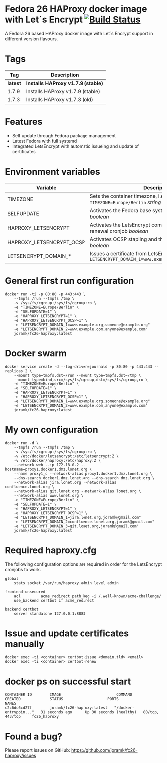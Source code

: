 Fedora 26 HAProxy docker image with Let´s Encrypt [![Build Status](https://travis-ci.org/joramk/fc26-haproxy.svg?branch=master)](https://travis-ci.org/joramk/fc26-haproxy)
===
A Fedora 26 based HAProxy docker image with Let´s Encrypt support in different version flavours.

Tags
==
Tag | Description
---|---
**latest** | **Installs HAProxy v1.7.9 (stable)**
1.7.9 | Installs HAProxy v1.7.9 (stable)   
1.7.3 | Installs HAProxy v1.7.3 (old)   

Features
==
* Self update through Fedora package management
* Latest Fedora with full systemd
* Integrated LetsEncrypt with automatic issueing and update of certificates 

Environment variables
===
Variable | Description
---|---
TIMEZONE | Sets the container timezone, i.e. `-e TIMEZONE=Europe/Berlin` _string_
SELFUPDATE | Activates the Fedora base system package selfupdate _boolean_
HAPROXY_LETSENCRYPT | Activates the LetsEncrypt components and installs the renewal cronjob _boolean_
HAPROXY_LETSENCRYPT_OCSP | Activates OCSP stapling and the daily update cronjob _boolean_
LETSENCRYPT\_DOMAIN\_\* | Issues a certificate from LetsEncrypt, i.e. `-e LETSENCRYPT_DOMAIN_1=www.example.org,mail@example.org`

General first run configuration
===
~~~
docker run -ti -p 80:80 -p 443:443 \
    --tmpfs /run --tmpfs /tmp \
    -v /sys/fs/cgroup:/sys/fs/cgroup:ro \
    -e "TIMEZONE=Europe/Berlin" \
    -e "SELFUPDATE=1" \
    -e "HAPROXY_LETSENCRYPT=1" \
    -e "HAPROXY_LETSENCRYPT_OCSP=1" \
    -e "LETSENCRYPT_DOMAIN_1=www.example.org,someone@example.org"
    -e "LETSENCRYPT_DOMAIN_2=www.example.com,anyone@example.com"
    joramk/fc26-haproxy:latest
~~~

Docker swarm
==
    docker service create -d --log-driver=journald -p 80:80 -p 443:443 --replicas 2 \
        --mount type=tmpfs,dst=/run --mount type=tmpfs,dst=/tmp \
        --mount type=bind,src=/sys/fs/cgroup,dst=/sys/fs/cgroup,ro \
        -e "TIMEZONE=Europe/Berlin" \
        -e "SELFUPDATE=1" \
        -e "HAPROXY_LETSENCRYPT=1" \
        -e "HAPROXY_LETSENCRYPT_OCSP=1" \
        -e "LETSENCRYPT_DOMAIN_1=www.example.org,someone@example.org"
        -e "LETSENCRYPT_DOMAIN_2=www.example.com,anyone@example.com"
        joramk/fc26-haproxy:latest

My own configuration
==
~~~
docker run -d \
    --tmpfs /run --tmpfs /tmp \
    -v /sys/fs/cgroup:/sys/fs/cgroup:ro \
    -v /etc/docker/letsencrypt:/etc/letsencrypt:Z \
    -v /etc/docker/haproxy:/etc/haproxy:Z \
    --network web --ip 172.18.0.2 --hostname=proxy1.docker1.dmz.lonet.org \
    --name proxy1_c --network-alias proxy1.docker1.dmz.lonet.org \
    --dns-search docker1.dmz.lonet.org --dns-search dmz.lonet.org \
    --network-alias jira.lonet.org --network-alias confluence.lonet.org \
    --network-alias git.lonet.org --network-alias lonet.org \
    --network-alias www.lonet.org \
    -e "TIMEZONE=Europe/Berlin" \
    -e "SELFUPDATE=1" \
    -e "HAPROXY_LETSENCRYPT=1" \
    -e "HAPROXY_LETSENCRYPT_OCSP=1" \
    -e "LETSENCRYPT_DOMAIN_1=jira.lonet.org,joramk@gmail.com"
    -e "LETSENCRYPT_DOMAIN_2=confluence.lonet.org,joramk@gmail.com"
    -e "LETSENCRYPT_DOMAIN_3=git.lonet.org,joramk@gmail.com"
    joramk/fc26-haproxy:latest
~~~

Required haproxy.cfg
==
The following configuration options are required in order for the LetsEncrypt cronjobs to work.

    global
        stats socket /var/run/haproxy.admin level admin

    frontend unsecured
        acl         acme_redirect path_beg -i /.well-known/acme-challenge/
        use_backend certbot if acme_redirect

    backend certbot
        server standalone 127.0.0.1:8888

Issue and update certificates manually
==
    docker exec -ti <container> certbot-issue <domain.tld> <email>
    docker exec -ti <container> certbot-renew

docker ps on successful start
==
    CONTAINER ID        IMAGE                         COMMAND                 CREATED             STATUS                    PORTS               NAMES
    c2c6dc6cd27f        joramk/fc26-haproxy:latest   "/docker-entrypoin..."   31 seconds ago      Up 30 seconds (healthy)   80/tcp, 443/tcp     fc26_haproxy

Found a bug?
==
Please report issues on GitHub: https://github.com/joramk/fc26-haproxy/issues

